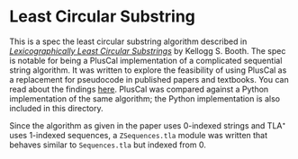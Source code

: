 # Least Circular Substring

This is a spec the least circular substring algorithm described in [*Lexicographically Least Circular Substrings*](https://doi.org/10.1016/0020-0190(80)90149-0) by Kellogg S. Booth.
The spec is notable for being a PlusCal implementation of a complicated sequential string algorithm.
It was written to explore the feasibility of using PlusCal as a replacement for pseudocode in published papers and textbooks.
You can read about the findings [here](https://ahelwer.ca/post/2023-03-30-pseudocode/).
PlusCal was compared against a Python implementation of the same algorithm; the Python implementation is also included in this directory.

Since the algorithm as given in the paper uses 0-indexed strings and TLA⁺ uses 1-indexed sequences, a `ZSequences.tla` module was written that behaves similar to `Sequences.tla` but indexed from 0.

